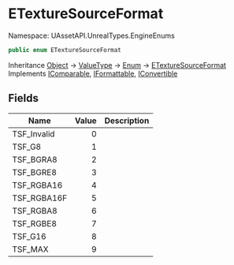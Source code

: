# ETextureSourceFormat

Namespace: UAssetAPI.UnrealTypes.EngineEnums

```csharp
public enum ETextureSourceFormat
```

Inheritance [Object](https://docs.microsoft.com/en-us/dotnet/api/system.object) → [ValueType](https://docs.microsoft.com/en-us/dotnet/api/system.valuetype) → [Enum](https://docs.microsoft.com/en-us/dotnet/api/system.enum) → [ETextureSourceFormat](./uassetapi.unrealtypes.engineenums.etexturesourceformat.md)<br>
Implements [IComparable](https://docs.microsoft.com/en-us/dotnet/api/system.icomparable), [IFormattable](https://docs.microsoft.com/en-us/dotnet/api/system.iformattable), [IConvertible](https://docs.microsoft.com/en-us/dotnet/api/system.iconvertible)

## Fields

| Name | Value | Description |
| --- | --: | --- |
| TSF_Invalid | 0 |  |
| TSF_G8 | 1 |  |
| TSF_BGRA8 | 2 |  |
| TSF_BGRE8 | 3 |  |
| TSF_RGBA16 | 4 |  |
| TSF_RGBA16F | 5 |  |
| TSF_RGBA8 | 6 |  |
| TSF_RGBE8 | 7 |  |
| TSF_G16 | 8 |  |
| TSF_MAX | 9 |  |
